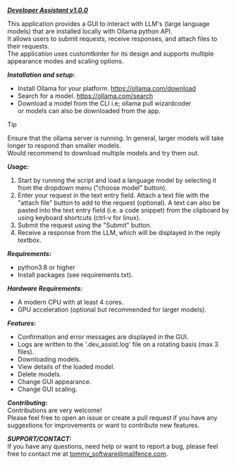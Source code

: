 <ins>***Developer Assistant v1.0.0***</ins>

This application provides a GUI to interact with LLM's (large language models) that are installed locally with Ollama python API.\
It allows users to submit requests, receive responses, and attach files to their requests.\
The application uses customtkinter for its design and supports
multiple appearance modes and scaling options. 


***Installation and setup:***
- Install Ollama for your platform.
  https://ollama.com/download
- Search for a model.
  https://ollama.com/search
- Download a model from the CLI
  i.e; ollama pull wizardcoder\
  or models can also be downloaded    from the app.

> [!TIP]
> Ensure that the ollama server is    running.
> In general, larger models will take longer to respond than smaller models.\
> Would recommend to download multiple models and try them out.

***Usage:***
1. Start by running the script and load a language model by selecting it
   from the dropdown menu ("choose model" button).
2. Enter your request in the text entry field. Attach a text file with the
   "attach file" button to add to the request (optional).
   A text can also be pasted into the text entry field (i.e. a code snippet)
   from the clipboard by using keyboard shortcuts (ctrl-v for linux).
3. Submit the request using the "Submit" button.
4. Receive a response from the LLM, which will be displayed in the reply textbox.

***Requirements:***
- python3.8 or higher 
- Install packages (see requirements.txt).

***Hardware Requirements:***
- A modern CPU with at least 4 cores.
- GPU acceleration (optional but recommended for larger models).

***Features:***
- Confirmation and error messages are displayed in the GUI.
- Logs are written to the '.dev_assist.log' file on a          rotating basis (max 3 files).
- Downloading models.
- View details of the loaded model.
- Delete models.
- Change GUI appearance.
- Change GUI scaling.

***Contributing:***\
Contributions are very welcome!\
Please feel free to open an issue or create a pull request if you have any suggestions for improvements or want to contribute new features. 

***SUPPORT/CONTACT:***\
If you have any questions, need help or want to report a bug, please feel free
to contact me at tommy_software@mailfence.com.
